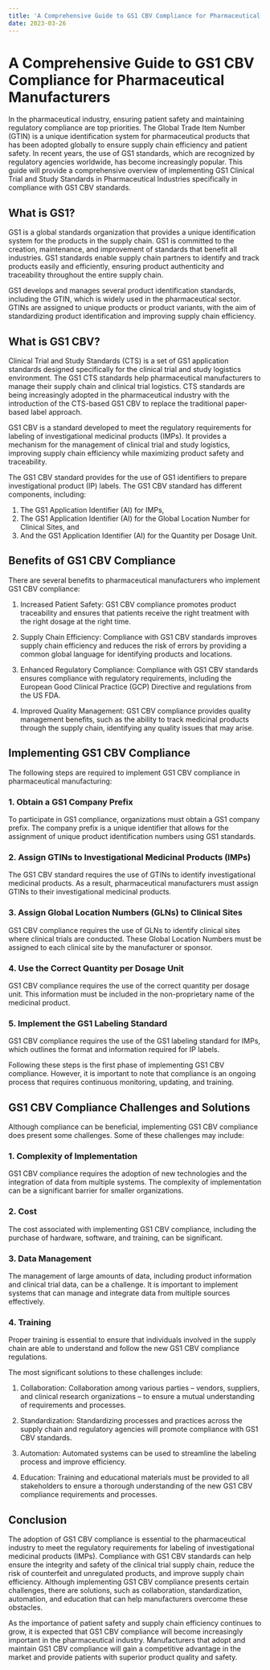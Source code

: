 ```yaml
---
title: 'A Comprehensive Guide to GS1 CBV Compliance for Pharmaceutical Manufacturers'
date: 2023-03-26
---
```


# A Comprehensive Guide to GS1 CBV Compliance for Pharmaceutical Manufacturers

In the pharmaceutical industry, ensuring patient safety and maintaining regulatory compliance are top priorities. The Global Trade Item Number (GTIN) is a unique identification system for pharmaceutical products that has been adopted globally to ensure supply chain efficiency and patient safety. In recent years, the use of GS1 standards, which are recognized by regulatory agencies worldwide, has become increasingly popular. This guide will provide a comprehensive overview of implementing GS1 Clinical Trial and Study Standards in Pharmaceutical Industries specifically in compliance with GS1 CBV standards.

## What is GS1?

GS1 is a global standards organization that provides a unique identification system for the products in the supply chain. GS1 is committed to the creation, maintenance, and improvement of standards that benefit all industries. GS1 standards enable supply chain partners to identify and track products easily and efficiently, ensuring product authenticity and traceability throughout the entire supply chain.

GS1 develops and manages several product identification standards, including the GTIN, which is widely used in the pharmaceutical sector. GTINs are assigned to unique products or product variants, with the aim of standardizing product identification and improving supply chain efficiency.

## What is GS1 CBV?

Clinical Trial and Study Standards (CTS) is a set of GS1 application standards designed specifically for the clinical trial and study logistics environment. The GS1 CTS standards help pharmaceutical manufacturers to manage their supply chain and clinical trial logistics. CTS standards are being increasingly adopted in the pharmaceutical industry with the introduction of the CTS-based GS1 CBV to replace the traditional paper-based label approach.

GS1 CBV is a standard developed to meet the regulatory requirements for labeling of investigational medicinal products (IMPs). It provides a mechanism for the management of clinical trial and study logistics, improving supply chain efficiency while maximizing product safety and traceability.

The GS1 CBV standard provides for the use of GS1 identifiers to prepare investigational product (IP) labels. The GS1 CBV standard has different components, including:

1. The GS1 Application Identifier (AI) for IMPs,
2. The GS1 Application Identifier (AI) for the Global Location Number for Clinical Sites, and
3. And the GS1 Application Identifier (AI) for the Quantity per Dosage Unit.

## Benefits of GS1 CBV Compliance

There are several benefits to pharmaceutical manufacturers who implement GS1 CBV compliance:

1. Increased Patient Safety: GS1 CBV compliance promotes product traceability and ensures that patients receive the right treatment with the right dosage at the right time.

2. Supply Chain Efficiency: Compliance with GS1 CBV standards improves supply chain efficiency and reduces the risk of errors by providing a common global language for identifying products and locations.

3. Enhanced Regulatory Compliance: Compliance with GS1 CBV standards ensures compliance with regulatory requirements, including the European Good Clinical Practice (GCP) Directive and regulations from the US FDA.

4. Improved Quality Management: GS1 CBV compliance provides quality management benefits, such as the ability to track medicinal products through the supply chain, identifying any quality issues that may arise.

## Implementing GS1 CBV Compliance

The following steps are required to implement GS1 CBV compliance in pharmaceutical manufacturing:

### 1. Obtain a GS1 Company Prefix

To participate in GS1 compliance, organizations must obtain a GS1 company prefix. The company prefix is a unique identifier that allows for the assignment of unique product identification numbers using GS1 standards.

### 2. Assign GTINs to Investigational Medicinal Products (IMPs)

The GS1 CBV standard requires the use of GTINs to identify investigational medicinal products. As a result, pharmaceutical manufacturers must assign GTINs to their investigational medicinal products.

### 3. Assign Global Location Numbers (GLNs) to Clinical Sites

GS1 CBV compliance requires the use of GLNs to identify clinical sites where clinical trials are conducted. These Global Location Numbers must be assigned to each clinical site by the manufacturer or sponsor.

### 4. Use the Correct Quantity per Dosage Unit

GS1 CBV compliance requires the use of the correct quantity per dosage unit. This information must be included in the non-proprietary name of the medicinal product.

### 5. Implement the GS1 Labeling Standard

GS1 CBV compliance requires the use of the GS1 labeling standard for IMPs, which outlines the format and information required for IP labels.

Following these steps is the first phase of implementing GS1 CBV compliance. However, it is important to note that compliance is an ongoing process that requires continuous monitoring, updating, and training.

## GS1 CBV Compliance Challenges and Solutions

Although compliance can be beneficial, implementing GS1 CBV compliance does present some challenges. Some of these challenges may include:

### 1. Complexity of Implementation

GS1 CBV compliance requires the adoption of new technologies and the integration of data from multiple systems. The complexity of implementation can be a significant barrier for smaller organizations.

### 2. Cost

The cost associated with implementing GS1 CBV compliance, including the purchase of hardware, software, and training, can be significant.

### 3. Data Management

The management of large amounts of data, including product information and clinical trial data, can be a challenge. It is important to implement systems that can manage and integrate data from multiple sources effectively.

### 4. Training

Proper training is essential to ensure that individuals involved in the supply chain are able to understand and follow the new GS1 CBV compliance regulations.

The most significant solutions to these challenges include:

1. Collaboration: Collaboration among various parties – vendors, suppliers, and clinical research organizations – to ensure a mutual understanding of requirements and processes.

2. Standardization: Standardizing processes and practices across the supply chain and regulatory agencies will promote compliance with GS1 CBV standards.
 
3. Automation: Automated systems can be used to streamline the labeling process and improve efficiency.

4. Education: Training and educational materials must be provided to all stakeholders to ensure a thorough understanding of the new GS1 CBV compliance requirements and processes.

## Conclusion

The adoption of GS1 CBV compliance is essential to the pharmaceutical industry to meet the regulatory requirements for labeling of investigational medicinal products (IMPs). Compliance with GS1 CBV standards can help ensure the integrity and safety of the clinical trial supply chain, reduce the risk of counterfeit and unregulated products, and improve supply chain efficiency. Although implementing GS1 CBV compliance presents certain challenges, there are solutions, such as collaboration, standardization, automation, and education that can help manufacturers overcome these obstacles.

As the importance of patient safety and supply chain efficiency continues to grow, it is expected that GS1 CBV compliance will become increasingly important in the pharmaceutical industry. Manufacturers that adopt and maintain GS1 CBV compliance will gain a competitive advantage in the market and provide patients with superior product quality and safety.
